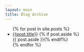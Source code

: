 ```yaml
---
layout: main
title: Blog Archive
---
```


<ul>{% for post in site.posts %}
<li><a href="{{post.url}}">{{post.title}}</a>
{% if post.aside %}<br>{{ post.aside }}{% endif%}</li>
{% endfor %}</ul>
